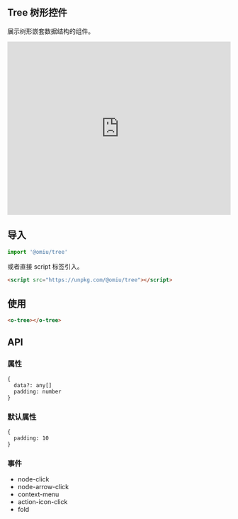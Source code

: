 ## Tree 树形控件

展示树形嵌套数据结构的组件。

<iframe height="391" style="width: 100%;" scrolling="no" title="OMIU Tree" src="https://codepen.io/omijs/embed/yLYMrdg?height=391&theme-id=default&default-tab=html,result" frameborder="no" allowtransparency="true" allowfullscreen="true" loading="lazy">
  See the Pen <a href='https://codepen.io/omijs/pen/yLYMrdg'>OMIU Checkbox</a> by OMI
  (<a href='https://codepen.io/omijs'>@omijs</a>) on <a href='https://codepen.io'>CodePen</a>.
</iframe>

## 导入

```js
import '@omiu/tree'
```

或者直接 script 标签引入。


```html
<script src="https://unpkg.com/@omiu/tree"></script>
```

## 使用

```html
<o-tree></o-tree>
```


## API

### 属性

```tsx
{
  data?: any[]
  padding: number
}
```

### 默认属性
```tsx
{
  padding: 10
}
```
### 事件
* node-click
* node-arrow-click
* context-menu
* action-icon-click
* fold

